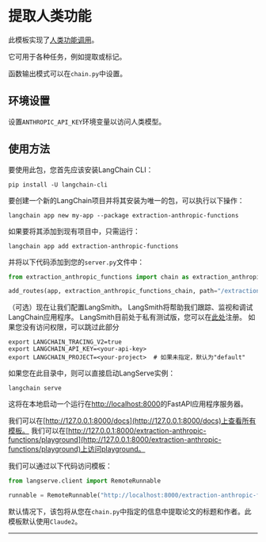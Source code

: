 # 提取人类功能

此模板实现了[人类功能调用](https://python.langchain.com/docs/integrations/chat/anthropic_functions)。

它可用于各种任务，例如提取或标记。

函数输出模式可以在`chain.py`中设置。

## 环境设置

设置`ANTHROPIC_API_KEY`环境变量以访问人类模型。

## 使用方法

要使用此包，您首先应该安装LangChain CLI：

```shell
pip install -U langchain-cli
```

要创建一个新的LangChain项目并将其安装为唯一的包，可以执行以下操作：

```shell
langchain app new my-app --package extraction-anthropic-functions
```

如果要将其添加到现有项目中，只需运行：

```shell
langchain app add extraction-anthropic-functions
```

并将以下代码添加到您的`server.py`文件中：
```python
from extraction_anthropic_functions import chain as extraction_anthropic_functions_chain

add_routes(app, extraction_anthropic_functions_chain, path="/extraction-anthropic-functions")
```

（可选）现在让我们配置LangSmith。
LangSmith将帮助我们跟踪、监视和调试LangChain应用程序。
LangSmith目前处于私有测试版，您可以在[此处](https://smith.langchain.com/)注册。
如果您没有访问权限，可以跳过此部分


```shell
export LANGCHAIN_TRACING_V2=true
export LANGCHAIN_API_KEY=<your-api-key>
export LANGCHAIN_PROJECT=<your-project>  # 如果未指定，默认为"default"
```

如果您在此目录中，则可以直接启动LangServe实例：

```shell
langchain serve
```

这将在本地启动一个运行在[http://localhost:8000](http://localhost:8000)的FastAPI应用程序服务器。

我们可以在[http://127.0.0.1:8000/docs](http://127.0.0.1:8000/docs)上查看所有模板。
我们可以在[http://127.0.0.1:8000/extraction-anthropic-functions/playground](http://127.0.0.1:8000/extraction-anthropic-functions/playground)上访问playground。

我们可以通过以下代码访问模板：

```python
from langserve.client import RemoteRunnable

runnable = RemoteRunnable("http://localhost:8000/extraction-anthropic-functions")
```

默认情况下，该包将从您在`chain.py`中指定的信息中提取论文的标题和作者。此模板默认使用`Claude2`。

---